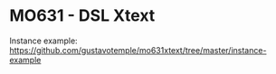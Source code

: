 # MO631 - DSL Xtext

Instance example:
https://github.com/gustavotemple/mo631xtext/tree/master/instance-example
